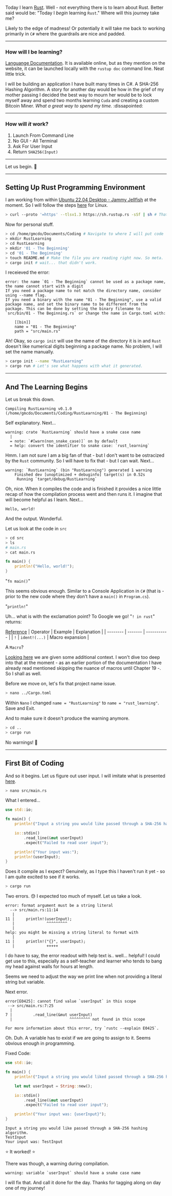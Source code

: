 Today I learn [Rust](https://github.com/rust-lang/rust). Well - not everything there is to learn about Rust. Better said would be: "Today I *begin* learning `Rust`." Where will this journey take me?

Likely to the edge of madness! Or potentially it will take me back to working primarily in `C#` where the guardrails are nice and padded.

***

### How will I be learning?

[Languange Documentation](https://www.rust-lang.org/learn#:~:text=Grow%20with%20Rust-,Read,-the%20core%20documentation). It is available online, but as they mention on the website, it can be launched locally with the `rustup doc` command line. Neat little trick.

I will be building an application I have built many times in C#. A SHA-256 Hashing Algorithm. A story for another day would be how in the grief of my mother passing I decided the best way to mourn her would be to lock myself away and spend two months learning `Cuda` and creating a custom Bitcoin Miner. *What a great way to spend my time.* :dissapointed:

***

### How will *it* work?

1. Launch From Command Line
2. No GUI - All Terminal
3. Ask For User Input
4. Return `SHA256(Input)`

***

Let us begin. :rocket:

***

## Setting Up Rust Programming Environment

I am working from within [Ubuntu 22.04 Desktop - Jammy Jellfish](https://releases.ubuntu.com/22.04/) at the moment. So I will follow the steps [here](https://doc.rust-lang.org/book/ch01-01-installation.html) for Linux.

```Bash
> curl --proto '=https' --tlsv1.3 https://sh.rustup.rs -sSf | sh # That is it! Rust is installed.
```
Now for personal stuff.

```Bash
> cd /home/gmcdo/Documents/Coding # Navigate to where I will put code
> mkdir RustLearning
> cd RustLearning 
> mkdir '01 - The Beginning'
> cd '01 - The Beginning' 
> touch README.md # Make the file you are reading right now. So meta.
> cargo init # wait... that didn't work.
```

I receieved the error:
```
error: the name `01 - The Beginning` cannot be used as a package name, the name cannot start with a digit
If you need a package name to not match the directory name, consider using --name flag.
If you need a binary with the name "01 - The Beginning", use a valid package name, and set the binary name to be different from the package. This can be done by setting the binary filename to `src/bin/01 - The Beginning.rs` or change the name in Cargo.toml with:

    [[bin]]
    name = "01 - The Beginning"
    path = "src/main.rs"

```

Ah! Okay, so `cargo init` will use the name of the directory it is in and `Rust` doesn't like numerical digits beginning a package name. No problem, I will set the name manually.

```Bash
> cargo init --name "RustLearning"
> cargo run # Let's see what happens with what it generated.
```

***

## And The Learning Begins

Let us break this down.

```
Compiling RustLearning v0.1.0 (/home/gmcdo/Documents/Coding/RustLearning/01 - The Beginning)
```

Self explanatory. Next...

```
warning: crate `RustLearning` should have a snake case name
  |
  = note: `#[warn(non_snake_case)]` on by default
  = help: convert the identifier to snake case: `rust_learning`
```

Hmm. I am not sure I am a big fan of that - but I don't want to be ostracized by the `Rust` community. So I will have to fix that - but I can wait. Next...

```
warning: `RustLearning` (bin "RustLearning") generated 1 warning
    Finished dev [unoptimized + debuginfo] target(s) in 0.52s
     Running `target/debug/RustLearning`
```

Oh, nice. When it compiles the code and is finished it provides a nice little recap of how the compilation process went and then runs it. I imagine that will become helpful as I learn. Next...

```
Hello, world!
```

And the output. Wonderful.

Let us look at the code in `src`

```Bash
> cd src
> ls
# main.rs
> cat main.rs
```
```Rust
fn main() {
    println!("Hello, world!");
}
```

"`fn main()`" 

This seems obvious enough. Similar to a Console Application in `C#` (that is - prior to the new code where they don't have a `main()` in `Program.cs`).

"`println!`"

Uh... what is with the exclamation point? To Google we go! "`! in rust`" returns:

[Reference](https://doc.rust-lang.org/book/appendix-02-operators.html)
| Operator | Example | Explanation |
| -------- | ------- | ----------- |
| `!` | `ident!(...)` | Macro expansion |

A `Macro`? 

[Looking here](https://doc.rust-lang.org/book/ch19-06-macros.html) we are given some additional context. I won't dive too deep into that at the moment - as an earlier portion of the documentation I have already read mentioned skipping the nuance of macros until Chapter 19 -. So I shall as well.

Before we move on, let's fix that project name issue.

```Bash
> nano ../Cargo.toml
```

Within `Nano` I changed `name = "RustLearning"` to `name = "rust_learning"`. Save and Exit.

And to make sure it doesn't produce the warning anymore.

```Bash
> cd ..
> cargo run
```

No warnings! :star2:

***

## First Bit of Coding

And so it begins. Let us figure out user input. I will imitate what is presented [here](https://doc.rust-lang.org/book/ch02-00-guessing-game-tutorial.html).

```Bash
> nano src/main.rs
```

What I entered...

```Rust
use std::io;

fn main() {
    println!("Input a string you would like passed through a SHA-256 hashing algorithm.");

    io::stdin()
        .read_line(&mut userInput)
        .expect("Failed to read user input");

    println!("Your input was:");
    println!(userInput);
}
```

Does it compile as I expect? Genuinely, as I type this I haven't run it yet - so I am quite excited to see if it works.

```Bash
> cargo run
```

Two errors. :sweat: I expected too much of myself. Let us take a look.

```
error: format argument must be a string literal
  --> src/main.rs:11:14
   |
11 |     println!(userInput);
   |              ^^^^^^^^^
   |
help: you might be missing a string literal to format with
   |
11 |     println!("{}", userInput);
   |              +++++
```

I do have to say, the error readout with help text is.. well... helpful! I could get use to this, especially as a self-teacher and learner who tends to bang my head against walls for hours at length.

Seems we need to adjust the way we print line when not providing a literal string but variable.

Next error.

```
error[E0425]: cannot find value `userInput` in this scope
 --> src/main.rs:7:25
  |
7 |         .read_line(&mut userInput)
  |                         ^^^^^^^^^ not found in this scope

For more information about this error, try `rustc --explain E0425`.
```

Oh. Duh. A variable has to exist if we are going to assign to it. Seems obvious enough in programming.

Fixed Code:

```Rust
use std::io;

fn main() {
    println!("Input a string you would liked passed through a SHA-256 hashing algorithm.");

    let mut userInput = String::new();

    io::stdin()
        .read_line(&mut userInput)
        .expect("Failed to read user input");

    println!("Your input was: {userInput}");
}
```

```
Input a string you would like passed through a SHA-256 hashing algorithm.
TestInput
Your input was: TestInput
```

:star: It worked! :star:

There was though, a warning during compilation.

```
warning: variable `userInput` should have a snake case name
```

I will fix that. And call it done for the day. Thanks for tagging along on day one of my journey!